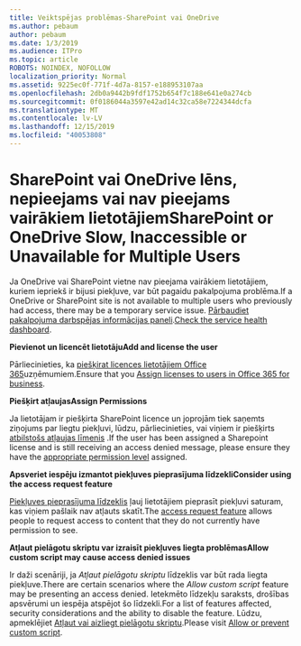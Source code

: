 ```yaml
---
title: Veiktspējas problēmas-SharePoint vai OneDrive
ms.author: pebaum
author: pebaum
ms.date: 1/3/2019
ms.audience: ITPro
ms.topic: article
ROBOTS: NOINDEX, NOFOLLOW
localization_priority: Normal
ms.assetid: 9225ec0f-771f-4d7a-8157-e188953107aa
ms.openlocfilehash: 2db0a9442b9fdf1752b654f7c188e641e0a274cb
ms.sourcegitcommit: 0f0186044a3597e42ad14c32ca58e7224344dcfa
ms.translationtype: MT
ms.contentlocale: lv-LV
ms.lasthandoff: 12/15/2019
ms.locfileid: "40053808"
---
```

# <a name="sharepoint-or-onedrive-slow-inaccessible-or-unavailable-for-multiple-users"></a><span data-ttu-id="9e162-102">SharePoint vai OneDrive lēns, nepieejams vai nav pieejams vairākiem lietotājiem</span><span class="sxs-lookup"><span data-stu-id="9e162-102">SharePoint or OneDrive Slow, Inaccessible or Unavailable for Multiple Users</span></span>

<span data-ttu-id="9e162-103">Ja OneDrive vai SharePoint vietne nav pieejama vairākiem lietotājiem, kuriem iepriekš ir bijusi piekļuve, var būt pagaidu pakalpojuma problēma.</span><span class="sxs-lookup"><span data-stu-id="9e162-103">If a OneDrive or SharePoint site is not available to multiple users who previously had access, there may be a temporary service issue.</span></span> <span data-ttu-id="9e162-104">[Pārbaudiet pakalpojuma darbspējas informācijas paneli](https://portal.office.com/adminportal/home#/servicehealth).</span><span class="sxs-lookup"><span data-stu-id="9e162-104">[Check the service health dashboard](https://portal.office.com/adminportal/home#/servicehealth).</span></span>

<span data-ttu-id="9e162-105">**Pievienot un licencēt lietotāju**</span><span class="sxs-lookup"><span data-stu-id="9e162-105">**Add and license the user**</span></span>

<span data-ttu-id="9e162-106">Pārliecinieties, ka [piešķirat licences lietotājiem Office 365](https://docs.microsoft.com/office365/admin/subscriptions-and-billing/assign-licenses-to-users?view=o365-worldwide&amp;tabs=One)uzņēmumiem.</span><span class="sxs-lookup"><span data-stu-id="9e162-106">Ensure that you [Assign licenses to users in Office 365 for business](https://docs.microsoft.com/office365/admin/subscriptions-and-billing/assign-licenses-to-users?view=o365-worldwide&amp;tabs=One).</span></span>


<span data-ttu-id="9e162-107">**Piešķirt atļaujas**</span><span class="sxs-lookup"><span data-stu-id="9e162-107">**Assign Permissions**</span></span>

<span data-ttu-id="9e162-108">Ja lietotājam ir piešķirta SharePoint licence un joprojām tiek saņemts ziņojums par liegtu piekļuvi, lūdzu, pārliecinieties, vai viņiem ir piešķirts [atbilstošs atļaujas līmenis](https://docs.microsoft.com/sharepoint/understanding-permission-levels) .</span><span class="sxs-lookup"><span data-stu-id="9e162-108">If the user has been assigned a Sharepoint license and is still receiving an access denied message, please ensure they have the [appropriate permission level](https://docs.microsoft.com/sharepoint/understanding-permission-levels) assigned.</span></span>

<span data-ttu-id="9e162-109">**Apsveriet iespēju izmantot piekļuves pieprasījuma līdzekli**</span><span class="sxs-lookup"><span data-stu-id="9e162-109">**Consider using the access request feature**</span></span>

<span data-ttu-id="9e162-110">[Piekļuves pieprasījuma līdzeklis](https://support.office.com/article/Set-up-and-manage-access-requests-94B26E0B-2822-49D4-929A-8455698654B3) ļauj lietotājiem pieprasīt piekļuvi saturam, kas viņiem pašlaik nav atļauts skatīt.</span><span class="sxs-lookup"><span data-stu-id="9e162-110">The [access request feature](https://support.office.com/article/Set-up-and-manage-access-requests-94B26E0B-2822-49D4-929A-8455698654B3) allows people to request access to content that they do not currently have permission to see.</span></span>

<span data-ttu-id="9e162-111">**Atļaut pielāgotu skriptu var izraisīt piekļuves liegta problēmas**</span><span class="sxs-lookup"><span data-stu-id="9e162-111">**Allow custom script may cause access denied issues**</span></span>

<span data-ttu-id="9e162-112">Ir daži scenāriji, ja *Atļaut pielāgotu skriptu* līdzeklis var būt rada liegta piekļuve.</span><span class="sxs-lookup"><span data-stu-id="9e162-112">There are certain scenarios where the *Allow custom script* feature may be presenting an access denied.</span></span> <span data-ttu-id="9e162-113">Ietekmēto līdzekļu saraksts, drošības apsvērumi un iespēja atspējot šo līdzekli.</span><span class="sxs-lookup"><span data-stu-id="9e162-113">For a list of features affected, security considerations and the ability to disable the feature.</span></span> <span data-ttu-id="9e162-114">Lūdzu, apmeklējiet [Atļaut vai aizliegt pielāgotu skriptu](https://docs.microsoft.com/sharepoint/allow-or-prevent-custom-script).</span><span class="sxs-lookup"><span data-stu-id="9e162-114">Please visit [Allow or prevent custom script](https://docs.microsoft.com/sharepoint/allow-or-prevent-custom-script).</span></span>

